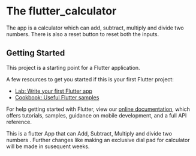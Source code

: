#  The flutter_calculator
The app is a calculator which can add, subtract, multiply and divide two numbers. There is also a reset button to reset both the inputs.

## Getting Started

This project is a starting point for a Flutter application.

A few resources to get you started if this is your first Flutter project:

- [Lab: Write your first Flutter app](https://flutter.dev/docs/get-started/codelab)
- [Cookbook: Useful Flutter samples](https://flutter.dev/docs/cookbook)

For help getting started with Flutter, view our
[online documentation](https://flutter.dev/docs), which offers tutorials,
samples, guidance on mobile development, and a full API reference.

This is a flutter App that can Add, Subtract, Multiply and divide two numbers .
Further changes like making an exclusive dial pad for calculator will be made in susequent weeks.
